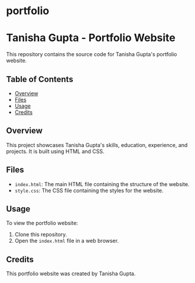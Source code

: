 # portfolio
# Tanisha Gupta - Portfolio Website

This repository contains the source code for Tanisha Gupta's portfolio website.

## Table of Contents

* [Overview](#overview)
* [Files](#files)
* [Usage](#usage)
* [Credits](#credits)

## Overview

This project showcases Tanisha Gupta's skills, education, experience, and projects. It is built using HTML and CSS.

## Files

* `index.html`:  The main HTML file containing the structure of the website.
* `style.css`: The CSS file containing the styles for the website.

## Usage

To view the portfolio website:

1.  Clone this repository.
2.  Open the `index.html` file in a web browser.

## Credits

This portfolio website was created by Tanisha Gupta.

